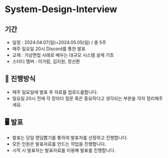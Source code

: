 # System-Design-Interview
## 기간
- 일정 : 2024.04.07(일)~2024.05.05(일) / 총 5주
- 매주 일요일 20시 Discord를 통한 발표
- 교재 : 가상면접 사례로 배우는 대규모 시스템 설계 기초
- 스터디 멤버 : 이가람, 김지원, 정선환

## 📜 진행방식
- 매주 일요일에 발표 후 자료를 업로드를합니다.
- 일요일 20시 전에 각 장마다 질문 혹은 중요하다고 생각되는 부분을 각자 정리해주세요.

## 🖥 발표
- 발표는 당일 랜덤뽑기를 통하여 발표자를 선정하고 진행합니다.
- 모든 인원은 발표자료를 만드는 작업을 진행합니다.
- 시작 시 발표자는 발표자료를 이용해 발표를 진행합니다.

